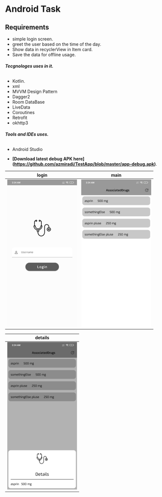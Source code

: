 # Android Task  

 
## Requirements
 
*   simple login screen.
*   greet the user based on the time of the day.
*   Show data in recyclerView in Item card.   
*   Save the data for offline usage.
 
 ###### **Tecgnologes uses in it.**
 * Kotlin.
 * xml
 * MVVM Design Pattern
 * Dagger2
 * Room DataBase
 * LiveData
 * Coroutines
 * Retrofit
 * okhttp3
 
  ###### **Tools and IDEs uses.**
* Android Studio

*   **[Download latest debug APK here] (https://github.com/azmiradi/TestApp/blob/master/app-debug.apk)**.


| login | main |
| --------------- | ---------------- | 
| <img src="1.jpeg" height="480"> | <img src="2.jpeg" height="480"> |

| details |
| ---------------- |
|  <img src="3.jpeg" height="480"> | 

<!-- Redmi not 6 pro -->
